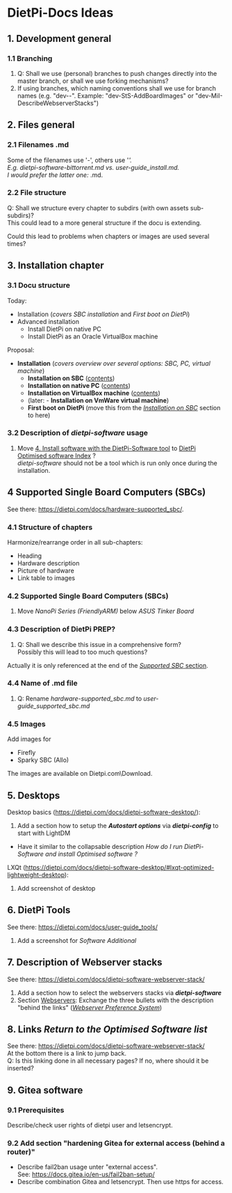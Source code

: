 # DietPi-Docs Ideas


## 1. Development general

### 1.1 Branching
1. Q: Shall we use (personal) branches to push changes directly into the master branch, or shall we use forking mechanisms?
2. If using branches, which naming conventions shall we use for branch names (e.g. "dev-<short name>-<ChangeArea>". Example: "dev-StS-AddBoardImages" or "dev-MiI-DescribeWebserverStacks")



## 2. Files general

### 2.1 Filenames .md
Some of the filenames use '-', others use '_'.  
E.g. dietpi-software-bittorrent.md vs. user-guide_install.md.  
I would prefer the latter one: <docu type>_<chapter contents>.md.

### 2.2 File structure
Q: Shall we structure every chapter to subdirs (with own assets sub-subdirs)?   
This could lead to a more general structure if the docu is extending.   

Could this lead to problems when chapters or images are used several times?



## 3. Installation chapter
### 3.1 Docu structure
Today:
- Installation (*covers SBC installation* and *First boot on DietPi*)
- Advanced installation
  - Install DietPi on native PC
  - Install DietPi as an Oracle VirtualBox machine

Proposal:
- **Installation** (*covers overview over several options: SBC, PC, virtual machine*)
  - **Installation on SBC** ([contents](https://dietpi.com/docs/user-guide_install/))
  - **Installation on native PC** ([contents](https://dietpi.com/docs/user-guide_install_uefi/))
  - **Installation on VirtualBox machine** ([contents](https://dietpi.com/docs/user-guide_install_VirtualBox/))
  - (later: - **Installation on VmWare virtual machine**)
  - **First boot on DietPi** (move this from the [*Installation on SBC*](https://dietpi.com/docs/user-guide_install/#3-first-boot-on-dietpi) section to here)


### 3.2 Description of *dietpi-software* usage
1. Move [4. Install software with the DietPi-Software tool](https://dietpi.com/docs/user-guide_install/#4-install-software-with-the-dietpi-software-tool) to [DietPi Optimised software Index](https://dietpi.com/docs/user-optimised-software/) ?  
  *dietpi-software* should not be a tool which is run only once during the installation.


## 4 Supported Single Board Computers (SBCs)
See there: https://dietpi.com/docs/hardware-supported_sbc/.

### 4.1 Structure of chapters
Harmonize/rearrange order in all sub-chapters:
- Heading
- Hardware description
- Picture of hardware
- Link table to images



### 4.2 Supported Single Board Computers (SBCs)
1. Move *NanoPi Series (FriendlyARM)* below *ASUS Tinker Board*


### 4.3 Description of DietPi PREP?
1. Q: Shall we describe this issue in a comprehensive form?  
   Possibly this will lead to too much questions?

Actually it is only referenced at the end of the [*Supported SBC* section](https://dietpi.com/docs/hardware-supported_sbc/#make-your-own-distribution).


### 4.4 Name of .md file
1. Q: Rename *hardware-supported_sbc.md* to *user-guide_supported_sbc.md*


### 4.5 Images
Add images for
- Firefly
- Sparky SBC (Allo)

The images are available on Dietpi.com\Download.


## 5. Desktops
Desktop basics (https://dietpi.com/docs/dietpi-software-desktop/):
1. Add a section how to setup the ***Autostart options*** via ***dietpi-config*** to start with LightDM
  - Have it similar to the collapsable description *How do I run DietPi-Software and install Optimised software ?*


LXQt (https://dietpi.com/docs/dietpi-software-desktop/#lxqt-optimized-lightweight-desktop):
1. Add screenshot of desktop


## 6. DietPi Tools
See there: https://dietpi.com/docs/user-guide_tools/
1. Add a screenshot for *Software Additional*


## 7. Description of Webserver stacks
See there: https://dietpi.com/docs/dietpi-software-webserver-stack/  
1. Add a section how to select the webservers stacks via ***dietpi-software***
2. Section [Webservers](https://dietpi.com/docs/dietpi-software-webserver-stack/#webservers): Exchange the three bullets with the description "behind the links" ([*Webserver Preference System*](https://dietpi.com/phpbb/viewtopic.php?p=1549#p1549))



## 8. Links *Return to the Optimised Software list*
See there: https://dietpi.com/docs/dietpi-software-webserver-stack/  
At the bottom there is a link to jump back.  
Q: Is this linking done in all necessary pages? If no, where should it be inserted?


## 9. Gitea software
### 9.1 Prerequisites
Describe/check user rights of dietpi user and letsencrypt.

### 9.2 Add section "hardening Gitea for external access (behind a router)"
- Describe fail2ban usage unter "external access".  
  See: https://docs.gitea.io/en-us/fail2ban-setup/
- Describe combination Gitea and letsencrypt. Then use https for access.


